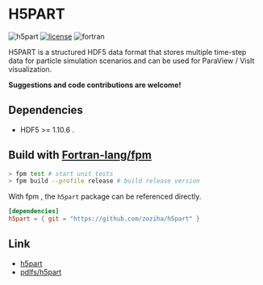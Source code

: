# H5PART

![h5part](https://img.shields.io/badge/h5part-v1.1.20230513-brightgreen)
[![license](https://img.shields.io/badge/License-BSD--3-important)](LICENSE-BSD)
![fortran](https://img.shields.io/badge/Fortran-^2008-blueviolet)

H5PART is a structured HDF5 data format that stores multiple time-step data for particle simulation
scenarios and can be used for ParaView / VisIt visualization.

**Suggestions and code contributions are welcome!**

## Dependencies

- HDF5 >= 1.10.6 .

## Build with [Fortran-lang/fpm][1]

````sh
> fpm test # start unit tests
> fpm build --profile release # build release version
````

[1]: https://github.com/fortran-lang/fpm

With fpm , the `h5part` package can be referenced directly.

````toml
[dependencies]
h5part = { git = "https://github.com/zoziha/h5part" }
````

## Link

- [h5part](https://dav.lbl.gov/archive/Research/AcceleratorSAPP/index.html)
- [pdlfs/h5part](https://github.com/pdlfs/h5part)
